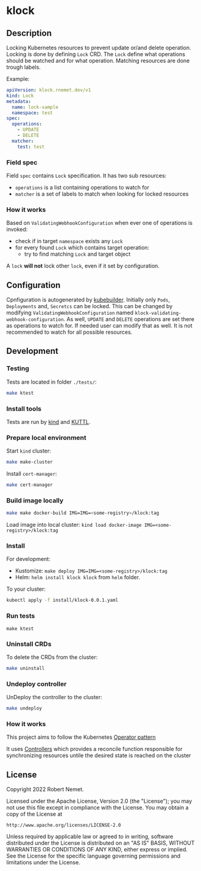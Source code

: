 # klock

## Description

Locking Kubernetes resources to prevent update or/and delete operation. Locking is done by defining `Lock` CRD. The `Lock`
define what operations should be watched and for what operation. Matching resources are done trough labels.

Example:

```yaml
apiVersion: klock.rnemet.dev/v1
kind: Lock
metadata:
  name: lock-sample
  namespace: test
spec:
  operations:
    - UPDATE
    - DELETE
  matcher:
    test: test
```

### Field spec

Field `spec` contains `Lock` specification. It has two sub resources:

* `operations` is a list containing operations to watch for
* `matcher` is a set of labels to match when looking for locked resources

### How it works

Based on `ValidatingWebhookConfiguration` when ever one of operations is invoked:

* check if in target `namespace` exists any `Lock`
* for every found `Lock` which contains target operation:
  * try to find matching `Lock` and target object

A `lock` __will not__ lock other `lock`, even if it set by configuration.

## Configuration

Cpnfiguration is autogenerated by [kubebuilder](https://github.com/kubernetes-sigs/kubebuilder). Initially only `Pods`, `Deployments` and,
`Secretcs` can be locked. This can be changed by modifying `ValidatingWebhookConfiguration` named `klock-validating-webhook-configuration`.
As well, `UPDATE` and `DELETE` operations are set there as operations to watch for. If needed user can modify that as well. It is not recommended
to watch for all possible resources.

## Development

### Testing

Tests are located in folder `./tests/`:

```sh
make ktest
```

### Install tools

Tests are run by [kind](https://kind.sigs.k8s.io/) and [KUTTL](https://kuttl.dev/).

### Prepare local environment

Start `kind` cluster:

```sh
make make-cluster
```

Install `cert-manager`:

```sh
make cert-manager
```

### Build image locally

```sh
make make docker-build IMG=IMG=<some-registry>/klock:tag
```

Load image into local cluster: `kind load docker-image IMG=<some-registry>/klock:tag`

### Install

For development:

* Kustomize: `make deploy IMG=IMG=<some-registry>/klock:tag`
* Helm: `helm install klock klock` from `helm` folder.

To your cluster:

```sh
kubectl apply -f install/klock-0.0.1.yaml
```

### Run tests

```shell
make ktest
```

### Uninstall CRDs
To delete the CRDs from the cluster:

```sh
make uninstall
```

### Undeploy controller
UnDeploy the controller to the cluster:

```sh
make undeploy
```

### How it works
This project aims to follow the Kubernetes [Operator pattern](https://kubernetes.io/docs/concepts/extend-kubernetes/operator/)

It uses [Controllers](https://kubernetes.io/docs/concepts/architecture/controller/) 
which provides a reconcile function responsible for synchronizing resources untile the desired state is reached on the cluster 

## License

Copyright 2022 Robert Nemet.

Licensed under the Apache License, Version 2.0 (the "License");
you may not use this file except in compliance with the License.
You may obtain a copy of the License at

    http://www.apache.org/licenses/LICENSE-2.0

Unless required by applicable law or agreed to in writing, software
distributed under the License is distributed on an "AS IS" BASIS,
WITHOUT WARRANTIES OR CONDITIONS OF ANY KIND, either express or implied.
See the License for the specific language governing permissions and
limitations under the License.

